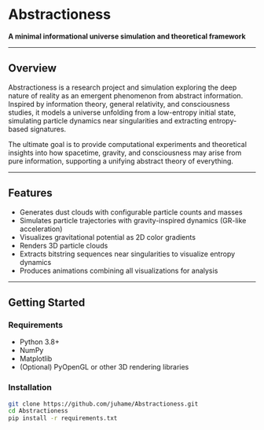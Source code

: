 # Abstractioness

**A minimal informational universe simulation and theoretical framework**

---

## Overview

Abstractioness is a research project and simulation exploring the deep nature of reality as an emergent phenomenon from abstract information. Inspired by information theory, general relativity, and consciousness studies, it models a universe unfolding from a low-entropy initial state, simulating particle dynamics near singularities and extracting entropy-based signatures.

The ultimate goal is to provide computational experiments and theoretical insights into how spacetime, gravity, and consciousness may arise from pure information, supporting a unifying abstract theory of everything.

---

## Features

- Generates dust clouds with configurable particle counts and masses
- Simulates particle trajectories with gravity-inspired dynamics (GR-like acceleration)
- Visualizes gravitational potential as 2D color gradients
- Renders 3D particle clouds
- Extracts bitstring sequences near singularities to visualize entropy dynamics
- Produces animations combining all visualizations for analysis

---

## Getting Started

### Requirements

- Python 3.8+
- NumPy
- Matplotlib
- (Optional) PyOpenGL or other 3D rendering libraries

### Installation

```bash
git clone https://github.com/juhame/Abstractioness.git
cd Abstractioness
pip install -r requirements.txt
